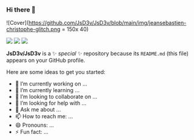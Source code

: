 ### Hi there 👋
![Cover](https://github.com/JsD3v/JsD3v/blob/main/img/jeansebastien-christophe-glitch.png = 150x 40)

<p>
  <img src="https://img.shields.io/github/commit-activity/y/jsD3v/portfolio-V2"/>
  <img src="https://img.shields.io/badge/Symfony-5.4%2F6.0-lightgrey"/>
<img src="https://img.shields.io/static/v1?label=<LABEL>&message=<MESSAGE>&color=<COLOR>"/>
<img src=""/>
<img src=""/>
<img src=""/>
<img src=""/>

  <img src=""/>


</p>

**JsD3v/JsD3v** is a ✨ _special_ ✨ repository because its `README.md` (this file) appears on your GitHub profile.

Here are some ideas to get you started:

- 🔭 I’m currently working on ...
- 🌱 I’m currently learning ...
- 👯 I’m looking to collaborate on ...
- 🤔 I’m looking for help with ...
- 💬 Ask me about ...
- 📫 How to reach me: ...
- 😄 Pronouns: ...
- ⚡ Fun fact: ...

